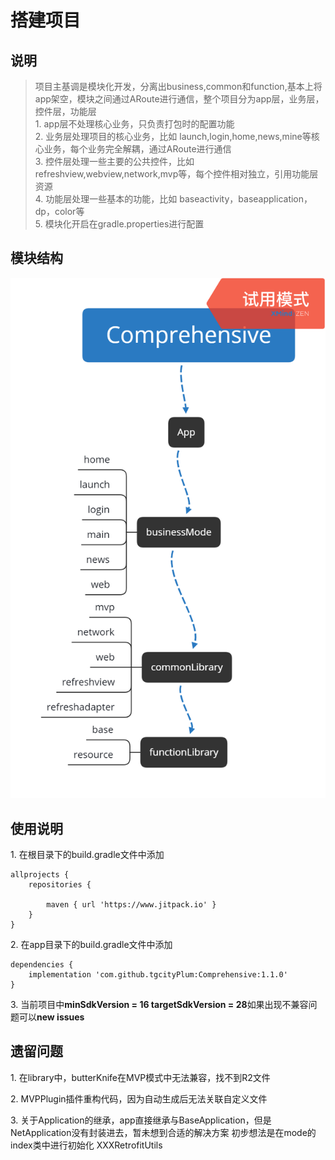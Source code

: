 # 搭建项目
## 说明
>项目主基调是模块化开发，分离出business,common和function,基本上将app架空，模块之间通过ARoute进行通信，整个项目分为app层，业务层，控件层，功能层  
1\. app层不处理核心业务，只负责打包时的配置功能  
2\. 业务层处理项目的核心业务，比如 launch,login,home,news,mine等核心业务，每个业务完全解耦，通过ARoute进行通信  
3\. 控件层处理一些主要的公共控件，比如 refreshview,webview,network,mvp等，每个控件相对独立，引用功能层资源  
4\. 功能层处理一些基本的功能，比如 baseactivity，baseapplication，dp，color等  
5\. 模块化开启在gradle.properties进行配置
## 模块结构
![avatar](/picture/comprehensive.png)

## 使用说明
1\. 在根目录下的build.gradle文件中添加
```aidl
allprojects {
    repositories {
       
        maven { url 'https://www.jitpack.io' }
    }
}
```
2\. 在app目录下的build.gradle文件中添加
```aidl
dependencies {
    implementation 'com.github.tgcityPlum:Comprehensive:1.1.0'
}
```

3\. 当前项目中**minSdkVersion = 16 targetSdkVersion = 28**如果出现不兼容问题可以**new issues**

## 遗留问题
1\. 在library中，butterKnife在MVP模式中无法兼容，找不到R2文件

2\. MVPPlugin插件重构代码，因为自动生成后无法关联自定义文件

3\. 关于Application的继承，app直接继承与BaseApplication，但是NetApplication没有封装进去，暂未想到合适的解决方案
初步想法是在mode的index类中进行初始化 XXXRetrofitUtils
